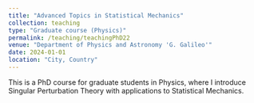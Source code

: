 ```yaml
---
title: "Advanced Topics in Statistical Mechanics"
collection: teaching
type: "Graduate course (Physics)"
permalink: /teaching/teachingPhD22
venue: "Department of Physics and Astronomy 'G. Galileo'"
date: 2024-01-01
location: "City, Country"
---
```


This is a PhD course for graduate students in Physics, where I introduce Singular Perturbation Theory with applications to Statistical Mechanics.
